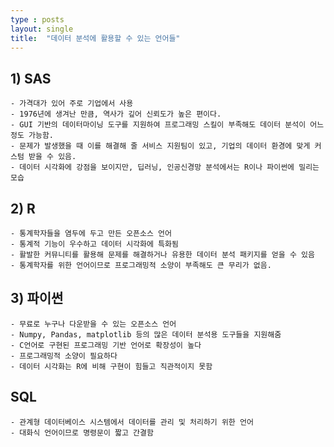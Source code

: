```yaml
---
type : posts
layout: single
title:  "데이터 분석에 활용할 수 있는 언어들"
---
```

## 1) SAS
    - 가격대가 있어 주로 기업에서 사용
    - 1976년에 생겨난 만큼, 역사가 깊어 신뢰도가 높은 편이다.
    - GUI 기반의 데이터마이닝 도구를 지원하여 프로그래밍 스킬이 부족해도 데이터 분석이 어느 정도 가능함.
    - 문제가 발생했을 때 이를 해결해 줄 서비스 지원팀이 있고, 기업의 데이터 환경에 맞게 커스텀 받을 수 있음.
    - 데이터 시각화에 강점을 보이지만, 딥러닝, 인공신경망 분석에서는 R이나 파이썬에 밀리는 모습
    
## 2) R
    - 통계학자들을 염두에 두고 만든 오픈소스 언어
    - 통계적 기능이 우수하고 데이터 시각화에 특화됨
    - 활발한 커뮤니티를 활용해 문제를 해결하거나 유용한 데이터 분석 패키지를 얻을 수 있음
    - 통계학자를 위한 언어이므로 프로그래밍적 소양이 부족해도 큰 무리가 없음.

## 3) 파이썬
    - 무료로 누구나 다운받을 수 있는 오픈소스 언어
    - Numpy, Pandas, matplotlib 등의 많은 데이터 분석용 도구들을 지원해줌
    - C언어로 구현된 프로그래밍 기반 언어로 확장성이 높다
    - 프로그래밍적 소양이 필요하다
    - 데이터 시각화는 R에 비해 구현이 힘들고 직관적이지 못함

## SQL
    - 관계형 데이터베이스 시스템에서 데이터를 관리 및 처리하기 위한 언어
    - 대화식 언어이므로 명령문이 짧고 간결함

